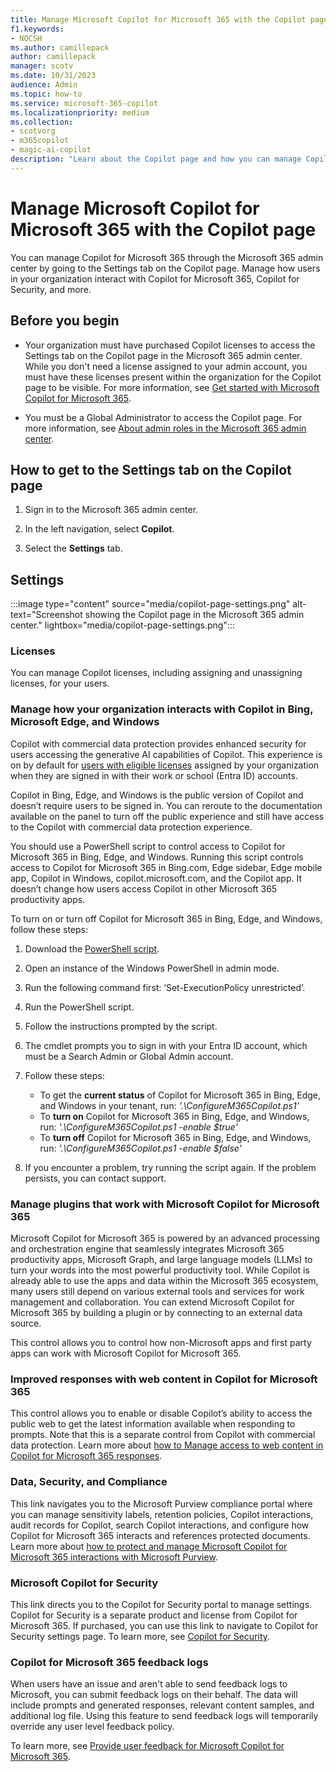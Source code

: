 ```yaml
---
title: Manage Microsoft Copilot for Microsoft 365 with the Copilot page
f1.keywords:
- NOCSH
ms.author: camillepack
author: camillepack
manager: scotv
ms.date: 10/31/2023
audience: Admin
ms.topic: how-to
ms.service: microsoft-365-copilot
ms.localizationpriority: medium
ms.collection: 
- scotvorg
- m365copilot
- magic-ai-copilot
description: "Learn about the Copilot page and how you can manage Copilot for Microsoft 365 settings in the Microsoft 365 admin center."
---
```


# Manage Microsoft Copilot for Microsoft 365 with the Copilot page

You can manage Copilot for Microsoft 365 through the Microsoft 365 admin center by going to the Settings tab on the Copilot page. Manage how users in your organization interact with Copilot for Microsoft 365, Copilot for Security, and more.

## Before you begin

- Your organization must have purchased Copilot licenses to access the Settings tab on the Copilot page in the Microsoft 365 admin center. While you don't need a license assigned to your admin account, you must have these licenses present within the organization for the Copilot page to be visible. For more information, see [Get started with Microsoft Copilot for Microsoft 365](microsoft-365-copilot-setup.md).

- You must be a Global Administrator to access the Copilot page. For more information, see [About admin roles in the Microsoft 365 admin center](/microsoft-365/admin/add-users/about-admin-roles).

## How to get to the Settings tab on the Copilot page

1. Sign in to the Microsoft 365 admin center.

2. In the left navigation, select **Copilot**.

3. Select the **Settings** tab.

## Settings

:::image type="content" source="media/copilot-page-settings.png" alt-text="Screenshot showing the Copilot page in the Microsoft 365 admin center." lightbox="media/copilot-page-settings.png":::

### Licenses

You can manage Copilot licenses, including assigning and unassigning licenses, for your users.

### Manage how your organization interacts with Copilot in Bing, Microsoft Edge, and Windows

Copilot with commercial data protection provides enhanced security for users accessing the generative AI capabilities of Copilot. This experience is on by default for [users with eligible licenses](/copilot/manage#commercial-data-protection-eligibility) assigned by your organization when they are signed in with their work or school (Entra ID) accounts.

Copilot in Bing, Edge, and Windows is the public version of Copilot and doesn’t require users to be signed in. You can reroute to the documentation available on the panel to turn off the public experience and still have access to the Copilot with commercial data protection experience.

You should use a PowerShell script to control access to Copilot for Microsoft 365 in Bing, Edge, and Windows. Running this script controls access to Copilot for Microsoft 365 in Bing.com, Edge sidebar, Edge mobile app, Copilot in Windows, copilot.microsoft.com, and the Copilot app. It doesn’t change how users access Copilot in other Microsoft 365 productivity apps.  

To turn on or turn off Copilot for Microsoft 365 in Bing, Edge, and Windows, follow these steps:

1. Download the [PowerShell script](https://download.microsoft.com/download/8/9/d/89d41212-7ece-414c-b6d3-f4ecb070c613/ConfigureM365Copilot.ps1).
2. Open an instance of the Windows PowerShell in admin mode.
3. Run the following command first: ‘Set-ExecutionPolicy unrestricted’.
4. Run the PowerShell script.
5. Follow the instructions prompted by the script.
6. The cmdlet prompts you to sign in with your Entra ID account, which must be a Search Admin or Global Admin account.
7. Follow these steps:

    - To get the **current status** of Copilot for Microsoft 365 in Bing, Edge, and Windows in your tenant, run: *'.\ConfigureM365Copilot.ps1'*
    - To **turn on** Copilot for Microsoft 365 in Bing, Edge, and Windows, run: *'.\ConfigureM365Copilot.ps1 -enable $true'*
    - To **turn off** Copilot for Microsoft 365 in Bing, Edge, and Windows, run: *'.\ConfigureM365Copilot.ps1 -enable $false'*
8. If you encounter a problem, try running the script again. If the problem persists, you can contact support.

### Manage plugins that work with Microsoft Copilot for Microsoft 365

Microsoft Copilot for Microsoft 365 is powered by an advanced processing and orchestration engine that seamlessly integrates Microsoft 365 productivity apps, Microsoft Graph, and large language models (LLMs) to turn your words into the most powerful productivity tool. While Copilot is already able to use the apps and data within the Microsoft 365 ecosystem, many users still depend on various external tools and services for work management and collaboration. You can extend Microsoft Copilot for Microsoft 365 by building a plugin or by connecting to an external data source.

This control allows you to control how non-Microsoft apps and first party apps can work with Microsoft Copilot for Microsoft 365.

### Improved responses with web content in Copilot for Microsoft 365

This control allows you to enable or disable Copilot’s ability to access the public web to get the latest information available when responding to prompts. Note that this is a separate control from Copilot with commercial data protection. Learn more about [how to Manage access to web content in Copilot for Microsoft 365 responses](manage-public-web-access.md).

### Data, Security, and Compliance

This link navigates you to the Microsoft Purview compliance portal where you can manage sensitivity labels, retention policies, Copilot interactions, audit records for Copilot, search Copilot interactions, and configure how Copilot for Microsoft 365 interacts and references protected documents. Learn more about [how to protect and manage Microsoft Copilot for Microsoft 365 interactions with Microsoft Purview](/purview/ai-microsoft-purview).

### Microsoft Copilot for Security

This link directs you to the Copilot for Security portal to manage settings. Copilot for Security is a separate product and license from Copilot for Microsoft 365. If purchased, you can use this link to navigate to Copilot for Security settings page. To learn more, see [Copilot for Security](/copilot/security/).

### Copilot for Microsoft 365 feedback logs

When users have an issue and aren't able to send feedback logs to Microsoft, you can submit feedback logs on their behalf. The data will include prompts and generated responses, relevant content samples, and additional log file. Using this feature to send feedback logs will temporarily override any user level feedback policy.

To learn more, see [Provide user feedback for Microsoft Copilot for Microsoft 365](provide-feedback.md).
